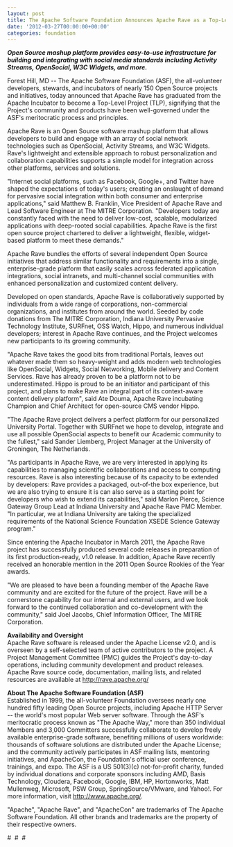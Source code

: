 ```yaml
---
layout: post
title: The Apache Software Foundation Announces Apache Rave as a Top-Level Project
date: '2012-03-27T00:00:00+00:00'
categories: foundation
---
```

<p> </p> 
  <p><b><i>Open Source mashup platform provides easy-to-use infrastructure for building and integrating with social media standards including Activity Streams, OpenSocial, W3C Widgets, and more.&nbsp;</i></b></p> 
  <p>Forest Hill, MD -- The Apache Software Foundation (ASF), the all-volunteer developers, stewards, and incubators of nearly 150 Open Source projects and initiatives, today announced that Apache Rave has graduated from the Apache Incubator to become a Top-Level Project (TLP), signifying that the Project's community and products have been well-governed under the ASF's meritocratic process and principles.</p> 
  <p>Apache Rave is an Open Source software mashup platform that allows developers to build and engage with an array of social network technologies such as OpenSocial, Activity Streams, and W3C Widgets. Rave's lightweight and extensible approach to robust personalization and collaboration capabilities supports a simple model for integration across other platforms, services and solutions.</p> 
  <p>&quot;Internet social platforms, such as Facebook, Google+, and Twitter have shaped the expectations of today's users; creating an onslaught of demand for pervasive social integration within both consumer and enterprise applications,&quot; said Matthew B. Franklin, Vice President of Apache Rave and Lead Software Engineer at The MITRE Corporation. &quot;Developers today are constantly faced with the need to deliver low-cost, scalable, modularized applications with deep-rooted social capabilities. Apache Rave is the first open source project chartered to deliver a lightweight, flexible, widget-based platform to meet these demands.&quot;</p> 
  <p>Apache Rave bundles the efforts of several independent Open Source initiatives that address similar functionality and requirements into a single, enterprise-grade platform that easily scales across federated application integrations, social intranets, and multi-channel social communities with enhanced personalization and customized content delivery.</p> 
  <p>Developed on open standards, Apache Rave is collaboratively supported by individuals from a wide range of corporations, non-commercial organizations, and institutes from around the world. Seeded by code donations from The MITRE Corporation, Indiana University Pervasive Technology Institute, SURFnet, OSS Watch, Hippo, and numerous individual developers; interest in Apache Rave continues, and the Project welcomes new participants to its growing community.</p> 
  <p>&quot;Apache Rave takes the good bits from traditional Portals, leaves out whatever made them so heavy-weight and adds modern web technologies like OpenSocial, Widgets, Social Networking, Mobile delivery and Content Services. Rave has already proven to be a platform not to be underestimated. Hippo is proud to be an initiator and participant of this project, and plans to make Rave an integral part of its context-aware content delivery platform&quot;, said Ate Douma, Apache Rave incubating Champion and Chief Architect for open-source CMS vendor Hippo.</p> 
  <p>&quot;The Apache Rave project delivers a perfect platform for our personalized University Portal. Together with SURFnet we hope to develop, integrate and use all possible OpenSocial aspects to benefit our Academic community to the fullest,&quot; said Sander Liemberg, Project Manager at the University of Groningen, The Netherlands.</p> 
  <p>&quot;As participants in Apache Rave, we are very interested in applying its capabilities to managing scientific collaborations and access to computing resources. Rave is also interesting because of its capacity to be extended by developers: Rave provides a packaged, out-of-the box experience, but we are also trying to ensure it is can also serve as a starting point for developers who wish to extend its capabilities,&quot; said Marlon Pierce, Science Gateway Group Lead at Indiana University and Apache Rave PMC Member. &quot;In particular, we at Indiana University are taking the specialized requirements of the National Science Foundation XSEDE Science Gateway program.&quot;</p> 
  <p>Since entering the Apache Incubator in March 2011, the Apache Rave project has successfully produced several code releases in preparation of its first production-ready, v1.0 release. In addition, Apache Rave recently received an honorable mention in the 2011 Open Source Rookies of the Year awards.</p> 
  <p>&quot;We are pleased to have been a founding member of the Apache Rave community and are excited for the future of the project. Rave will be a cornerstone capability for our internal and external users, and we look forward to the continued collaboration and co-development with the community,&quot; said Joel Jacobs, Chief Information Officer, The MITRE Corporation. </p> 
  <p><b>Availability and Oversight<br /></b>Apache Rave software is released under the Apache License v2.0, and is overseen by a self-selected team of active contributors to the project. A Project Management Committee (PMC) guides the Project's day-to-day operations, including community development and product releases. Apache Rave source code, documentation, mailing lists, and related resources are available at <a href="http://rave.apache.org/">http://rave.apache.org/</a></p> 
  <p><b>About The Apache Software Foundation (ASF)<br /></b>Established in 1999, the all-volunteer Foundation oversees nearly one hundred fifty leading Open Source projects, including Apache HTTP Server -- the world's most popular Web server software. Through the ASF's meritocratic process known as &quot;The Apache Way,&quot; more than 350 individual Members and 3,000 Committers successfully collaborate to develop freely available enterprise-grade software, benefiting millions of users worldwide: thousands of software solutions are distributed under the Apache License; and the community actively participates in ASF mailing lists, mentoring initiatives, and ApacheCon, the Foundation's official user conference, trainings, and expo. The ASF is a US 501(3)(c) not-for-profit charity, funded by individual donations and corporate sponsors including AMD, Basis Technology, Cloudera, Facebook, Google, IBM, HP, Hortonworks, Matt Mullenweg, Microsoft, PSW Group, SpringSource/VMware, and Yahoo!. For more information, visit <a href="http://www.apache.org/">http://www.apache.org/</a>.</p> 
  <p>&quot;Apache&quot;, &quot;Apache Rave&quot;, and &quot;ApacheCon&quot; are trademarks of The Apache Software Foundation. All other brands and trademarks are the property of their respective owners.</p> 
  <p># &nbsp;# &nbsp;#</p> 
  <p> </p>
